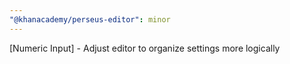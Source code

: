 ```yaml
---
"@khanacademy/perseus-editor": minor
---
```


[Numeric Input] - Adjust editor to organize settings more logically
